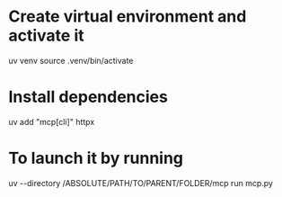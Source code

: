 # Create virtual environment and activate it
uv venv
source .venv/bin/activate

# Install dependencies
uv add "mcp[cli]" httpx

# To launch it by running 
uv --directory /ABSOLUTE/PATH/TO/PARENT/FOLDER/mcp run mcp.py